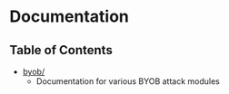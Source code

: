 # Documentation

## Table of Contents
- [byob/](./byob)
  - Documentation for various BYOB attack modules
